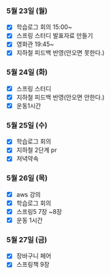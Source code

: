 ### 5월 23일 (월)
- [x] 학습로그 회의 15:00~
- [x] 스프링 스터디 발표자료 만들기
- [x] 영화관 19:45~
- [x] 지하철 피드백 반영(안오면 못한다.) 

### 5월 24일 (화)
- [x] 스프링 스터디
- [x] 지하철 피드백 반영(안오면 안한다.)
- [x] 운동1시간 

### 5월 25일 (수)
- [x] 학습로그 회의 
- [x] 지하철 2단계 pr
- [x] 저녁약속

### 5월 26일 (목)
- [x] aws 강의
- [x] 학습로그 회의
- [x] 스프링5 7장 ~8장 
- [x] 운동 1시간

### 5월 27일 (금)
- [x] 장바구니 페어
- [x] 스프링책 9장
